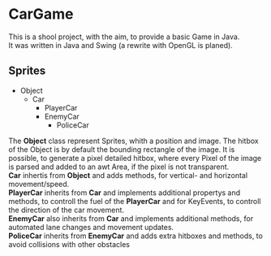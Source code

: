# CarGame

This is a shool project, with the aim, to provide a basic Game in Java.  
It was written in Java and Swing (a rewrite with OpenGL is planed).


## Sprites
- Object
  - Car
    - PlayerCar
    - EnemyCar
      - PoliceCar

The **Object** class represent Sprites, whith a position and image. The hitbox of the Object is by default the bounding rectangle of the image. It is possible, to generate a pixel detailed hitbox, where every Pixel of the image is parsed and added to an awt Area, if the pixel is not transparent.  
**Car** inhertis from **Object** and adds methods, for vertical- and horizontal movement/speed.  
**PlayerCar** inherits from **Car** and implements additional propertys and methods, to controll the fuel of the **PlayerCar** and for KeyEvents, to controll the direction of the car movement.  
**EnemyCar** also inherits from **Car** and implements additional methods, for automated lane changes and movement updates.  
**PoliceCar** inherits from **EnemyCar** and adds extra hitboxes and methods, to avoid collisions with other obstacles
